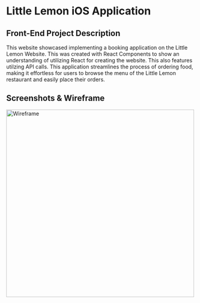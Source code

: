 # Little Lemon iOS Application

## Front-End Project Description

This website showcased implementing a booking application on the Little Lemon Website. This was created with React Components to show an understanding of utilizing React for creating the website. This also features utilzing API calls. This application streamlines the process of ordering food, making it effortless for users to browse the menu of the Little Lemon restaurant and easily place their orders.

## Screenshots & Wireframe

<img width="500" alt="Wireframe" src='ScreenShots/wireframe.png'>

